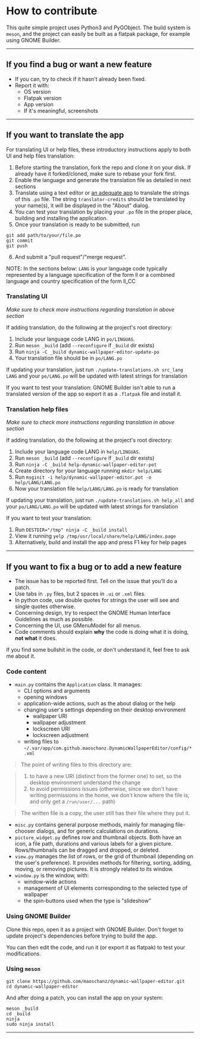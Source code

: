 # How to contribute

This quite simple project uses Python3 and PyGObject. The build system is
`meson`, and the project can easily be built as a flatpak package, for example
using GNOME Builder.

----

## If you find a bug or want a new feature

- If you can, try to check if it hasn't already been fixed.
- Report it with:
	- OS version
	- Flatpak version
	- App version
	- If it's meaningful, screenshots

----

## If you want to translate the app

For translating UI or help files, these introductory instructions apply to both
UI and help files translation:

1. Before starting the translation, fork the repo and clone it on your disk.
   If already have it forked/cloned, make sure to rebase your fork first.
2. Enable the language and generate the translation file as detailed in next
   sections
3. Translate using a text editor or [an adequate app](https://flathub.org/apps/details/org.gnome.Gtranslator)
   to translate the strings of this `.po` file. The string `translator-credits`
   should be translated by your name(s), it will be displayed in the "About"
   dialog.
4. You can test your translation by placing your `.po` file in the proper place,
   building and installing the application.
5. Once your translation is ready to be submitted, run
```
git add path/to/your/file.po
git commit
git push
```
6. And submit a "pull request"/"merge request".

NOTE: In the sections below: `LANG` is your language code typically represented
by a language specification of the form ll or a combined language and country
specification of the form ll_CC

### Translating UI

*Make sure to check more instructions regarding translation in above section*

If adding translation, do the following at the project's root directory:

1. Include your language code LANG in `po/LINGUAS`.
2. Run `meson _build` (add `--reconfigure` if `_build` dir exists)
3. Run `ninja -C _build dynamic-wallpaper-editor-update-po`
4. Your translation file should be in `po/LANG.po`

If updating your translation, just run `./update-translations.sh src_lang LANG`
and your `po/LANG.po` will be updated with latest strings for translation

If you want to test your translation: GNOME Builder isn't able to run a
translated version of the app so export it as a `.flatpak` file and install it.

### Translation help files

*Make sure to check more instructions regarding translation in above section*

If adding translation, do the following at the project's root directory:

1. Include your language code LANG in `help/LINGUAS`.
2. Run `meson _build` (add `--reconfigure` if `_build` dir exists)
3. Run `ninja -C _build help-dynamic-wallpaper-editor-pot`
4. Create directory for your language running `mkdir help/LANG`
5. Run `msginit -i help/dynamic-wallpaper-editor.pot -o help/LANG/LANG.po`
6. Now your translation file `help/LANG/LANG.po` is ready for translation

If updating your translation, just run `./update-translations.sh help_all`
and your `po/LANG/LANG.po` will be updated with latest strings for translation

If you want to test your translation:

1. Run `DESTDIR="/tmp" ninja -C _build install`
2. View it running `yelp /tmp/usr/local/share/help/LANG/index.page`
3. Alternatively, build and install the app and press F1 key for help pages

----

## If you want to fix a bug or to add a new feature

- The issue has to be reported first. Tell on the issue that you'll do a patch.
- Use tabs in `.py` files, but 2 spaces in `.ui` or `.xml` files.
- In python code, use double quotes for strings the user will see and single quotes otherwise.
- Concerning design, try to respect the GNOME Human Interface Guidelines as much as possible.
- Concerning the UI, use GMenuModel for all menus.
- Code comments should explain **why** the code is doing what it is doing, **not what** it does.

If you find some bullshit in the code, or don't understand it, feel free to ask
me about it.

### Code content

- `main.py` contains the `Application` class. It manages:
	- CLI options and arguments
	- opening windows
	- application-wide actions, such as the about dialog or the help
	- changing user's settings depending on their desktop environment
		- wallpaper URI
		- wallpaper adjustment
		- lockscreen URI
		- lockscreen adjustment
	- writing files to `~/.var/app/com.github.maoschanz.DynamicWallpaperEditor/config/*.xml`

>The point of writing files to this directory are:

>1. to have a new URI (distinct from the former one) to set, so the desktop
environment understand the change
>2. to avoid permissions issues (otherwise, since we don't have writing
permissions in the home, we don't know where the file is, and only get a
`/run/user/...` path)

>The written file is a copy, the user still has their file where they put it.

- `misc.py` contains general purpose methods, mainly for managing file-chooser
dialogs, and for generic calculations on durations.
- `picture_widget.py` defines row and thumbnail objects. Both have an icon,
a file path, durations and various labels for a given picture. Rows/thumbnails
can be dragged and dropped, or deleted.
- `view.py` manages the list of rows, or the grid of thumbnail (depending on the
user's preference). It provides methods for filtering, sorting, adding, moving,
or removing pictures. It is strongly related to its window.
- `window.py` is the window, with:
	- window-wide actions
	- management of UI elements corresponding to the selected type of wallpaper
	- the spin-buttons used when the type is "slideshow"

### Using GNOME Builder

Clone this repo, open it as a project with GNOME Builder. Don't forget to update
project's dependencies before trying to build the app.

You can then edit the code, and run it (or export it as flatpak) to test your
modifications.

### Using `meson`

```
git clone https://github.com/maoschanz/dynamic-wallpaper-editor.git
cd dynamic-wallpaper-editor
```

And after doing a patch, you can install the app on your system:

```
meson _build
cd _build
ninja
sudo ninja install
```

----
